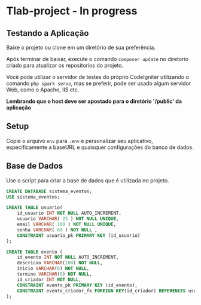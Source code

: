 # Tlab-project - In progress

## Testando a Aplicação

Baixe o projeto ou clone em um diretório de sua preferência.

Após terminar de baixar, execute o comando `composer update` no diretorio criado para atualizar os repositorios do projeto.

Você pode utilizar o servidor de testes do próprio CodeIgniter utilizando o comando `php spark serve`, mas se preferir, pode ser usado algum servidor Web, como o Apache, IIS etc. 


**Lembrando que o host deve ser apostado para o diretório '/public' da aplicação**

## Setup

Copie o arquivo `env` para `.env` e personalizar seu aplicativo, especificamente a baseURL
e quaisquer configurações do banco de dados.

## Base de Dados

Use o script para criar a base de dados que é utilizada no projeto.

```sql
CREATE DATABASE sistema_eventos;
USE sistema_eventos;

CREATE TABLE usuario(
	id_usuario INT NOT NULL AUTO_INCREMENT,
	usuario VARCHAR( 25 ) NOT NULL UNIQUE,
    email VARCHAR( 100 ) NOT NULL UNIQUE,
	senha VARCHAR( 60 ) NOT NULL ,
	CONSTRAINT usuario_pk PRIMARY KEY (id_usuario)
);

CREATE TABLE evento (
	id_evento INT NOT NULL AUTO_INCREMENT,
	descricao VARCHAR(100) NOT NULL,
	inicio VARCHAR(6) NOT NULL,
	termino VARCHAR(6) NOT NULL,
	id_criador INT NOT NULL,
	CONSTRAINT evento_pk PRIMARY KEY (id_evento),
	CONSTRAINT evento_criador_fk FOREIGN KEY(id_criador) REFERENCES usuario(id_usuario)
);
```